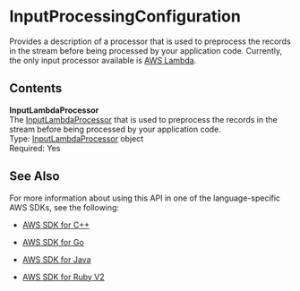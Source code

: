 # InputProcessingConfiguration<a name="API_InputProcessingConfiguration"></a>

Provides a description of a processor that is used to preprocess the records in the stream before being processed by your application code\. Currently, the only input processor available is [AWS Lambda](https://aws.amazon.com/documentation/lambda/)\.

## Contents<a name="API_InputProcessingConfiguration_Contents"></a>

 **InputLambdaProcessor**   
The [InputLambdaProcessor](API_InputLambdaProcessor.md) that is used to preprocess the records in the stream before being processed by your application code\.  
Type: [InputLambdaProcessor](API_InputLambdaProcessor.md) object  
Required: Yes

## See Also<a name="API_InputProcessingConfiguration_SeeAlso"></a>

For more information about using this API in one of the language\-specific AWS SDKs, see the following:

+  [AWS SDK for C\+\+](http://docs.aws.amazon.com/goto/SdkForCpp/kinesisanalytics-2015-08-14/InputProcessingConfiguration) 

+  [AWS SDK for Go](http://docs.aws.amazon.com/goto/SdkForGoV1/kinesisanalytics-2015-08-14/InputProcessingConfiguration) 

+  [AWS SDK for Java](http://docs.aws.amazon.com/goto/SdkForJava/kinesisanalytics-2015-08-14/InputProcessingConfiguration) 

+  [AWS SDK for Ruby V2](http://docs.aws.amazon.com/goto/SdkForRubyV2/kinesisanalytics-2015-08-14/InputProcessingConfiguration) 